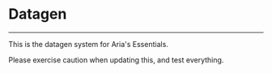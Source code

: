 Datagen
======
____________

This is the datagen system for Aria's Essentials.

Please exercise caution when updating this, and test everything.